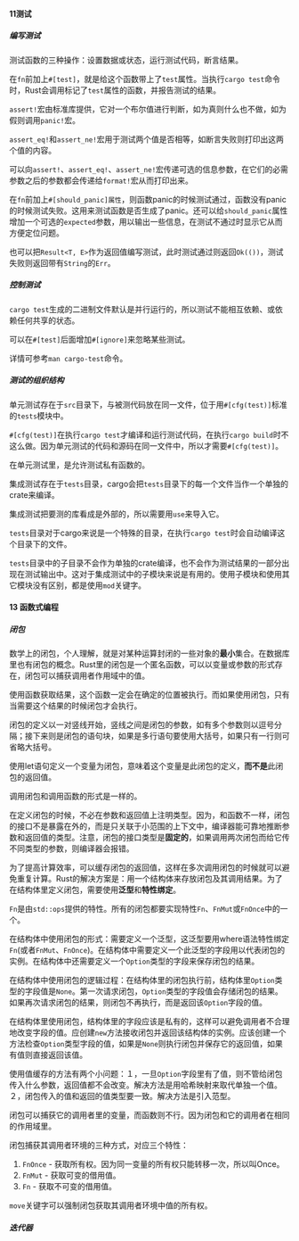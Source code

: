 #### 11测试

##### 编写测试

测试函数的三种操作：设置数据或状态，运行测试代码，断言结果。

在`fn`前加上`#[test]`，就是给这个函数带上了`test`属性。当执行`cargo test`命令时，Rust会调用标记了`test`属性的函数，并报告测试的结果。

`assert!`宏由标准库提供，它对一个布尔值进行判断，如为真则什么也不做，如为假则调用`panic!`宏。

`assert_eq!`和`assert_ne!`宏用于测试两个值是否相等，如断言失败则打印出这两个值的内容。

可以向`assert!`、`assert_eq!`、`assert_ne!`宏传递可选的信息参数，在它们的必需参数之后的参数都会传递给`format!`宏从而打印出来。

在`fn`前加上`#[should_panic]属性`，则函数panic的时候测试通过，函数没有panic的时候测试失败。这用来测试函数是否生成了panic。还可以给`should_panic`属性增加一个可选的`expected`参数，用以输出一些信息，在测试不通过时显示它从而方便定位问题。

也可以把`Result<T, E>`作为返回值编写测试，此时测试通过则返回`Ok(())`，测试失败则返回带有`String`的`Err`。

##### 控制测试

`cargo test`生成的二进制文件默认是并行运行的，所以测试不能相互依赖、或依赖任何共享的状态。

可以在`#[test]`后面增加`#[ignore]`来忽略某些测试。

详情可参考`man cargo-test`命令。

##### 测试的组织结构

单元测试存在于`src`目录下，与被测代码放在同一文件，位于用`#[cfg(test)]`标准的`tests`模块中。

`#[cfg(test)]`在执行`cargo test`才编译和运行测试代码，在执行`cargo build`时不这么做。因为单元测试的代码和源码在同一文件中，所以才需要`#[cfg(test)]`。

在单元测试里，是允许测试私有函数的。

集成测试存在于`tests`目录，cargo会把`tests`目录下的每一个文件当作一个单独的crate来编译。

集成测试把要测的库看成是外部的，所以需要用`use`来导入它。

`tests`目录对于cargo来说是一个特殊的目录，在执行`cargo test`时会自动编译这个目录下的文件。

`tests`目录中的子目录不会作为单独的crate编译，也不会作为测试结果的一部分出现在测试输出中。这对于集成测试中的子模块来说是有用的。使用子模块和使用其它模块没有区别，都是使用`mod`关键字。

#### 13 函数式编程

##### 闭包

数学上的闭包，个人理解，就是对某种运算封闭的一些对象的**最小**集合。在数据库里也有闭包的概念。Rust里的闭包是一个匿名函数，可以以变量或参数的形式存在，闭包可以捕获调用者作用域中的值。

使用函数获取结果，这个函数一定会在确定的位置被执行。而如果使用闭包，只有当需要这个结果的时候闭包才会执行。

闭包的定义以一对竖线开始，竖线之间是闭包的参数，如有多个参数则以逗号分隔；接下来则是闭包的语句块，如果是多行语句要使用大括号，如果只有一行则可省略大括号。

使用let语句定义一个变量为闭包，意味着这个变量是此闭包的定义，**而不是**此闭包的返回值。

调用闭包和调用函数的形式是一样的。

在定义闭包的时候，不必在参数和返回值上注明类型。因为，和函数不一样，闭包的接口不是暴露在外的，而是只关联于小范围的上下文中，编译器能可靠地推断参数和返回值的类型。注意，闭包的接口类型是**固定的**，如果调用两次闭包而给它传不同类型的参数，则编译器会报错。

为了提高计算效率，可以缓存闭包的返回值，这样在多次调用闭包的时候就可以避免重复计算。Rust的解决方案是：用一个结构体来存放闭包及其调用结果。为了在结构体里定义闭包，需要使用**泛型**和**特性绑定**。

`Fn`是由`std::ops`提供的特性。所有的闭包都要实现特性`Fn`、`FnMut`或`FnOnce`中的一个。

在结构体中使用闭包的形式：需要定义一个泛型，这泛型要用where语法特性绑定`Fn`(或者`FnMut`、`FnOnce`)。在结构体中需要定义一个此泛型的字段用以代表闭包的实例。在结构体中还需要定义一个`Option`类型的字段来保存闭包的结果。

在结构体中使用闭包的逻辑过程：在结构体里的闭包执行前，结构体里`Option`类型的字段值是`None`。第一次请求闭包，`Option`类型的字段值会存储闭包的结果。如果再次请求闭包的结果，则闭包不再执行，而是返回该`Option`字段的值。

在结构体里使用闭包，结构体里的字段应该是私有的，这样可以避免调用者不合理地改变字段的值。应创建`new`方法接收闭包并返回该结构体的实例。应该创建一个方法检查`Option`类型字段的值，如果是`None`则执行闭包并保存它的返回值，如果有值则直接返回该值。

使用值缓存的方法有两个小问题：１，一旦`Option`字段里有了值，则不管给闭包传入什么参数，返回值都不会改变。解决方法是用哈希映射来取代单独一个值。２，闭包传入的值和返回的值类型要一致。解决方法是引入范型。

闭包可以捕获它的调用者里的变量，而函数则不行。因为闭包和它的调用者在相同的作用域里。

闭包捕获其调用者环境的三种方式，对应三个特性：

1. `FnOnce` - 获取所有权。因为同一变量的所有权只能转移一次，所以叫Once。
2. `FnMut` - 获取可变的借用值。
3. `Fn` - 获取不可变的借用值。

`move`关键字可以强制闭包获取其调用者环境中值的所有权。

##### 迭代器